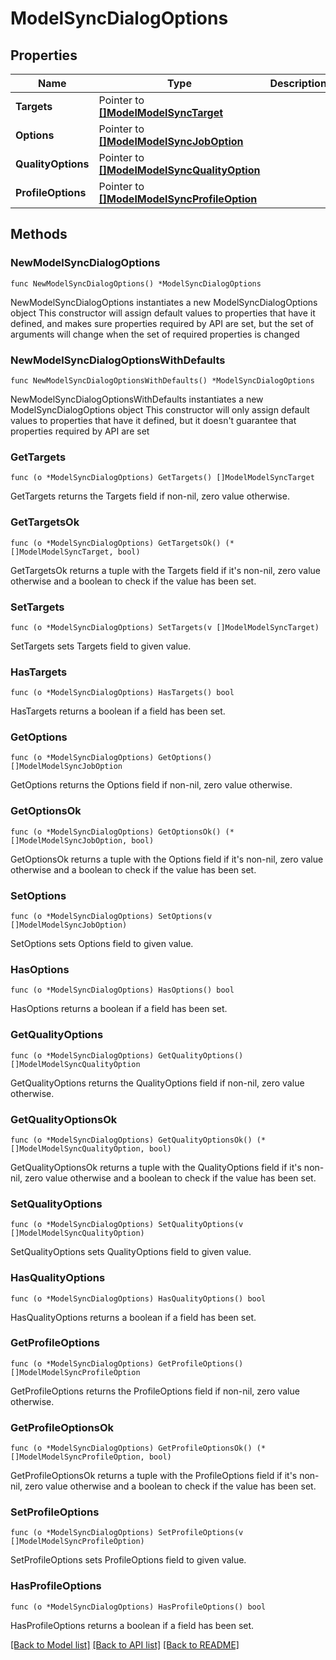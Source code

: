 # ModelSyncDialogOptions

## Properties

Name | Type | Description | Notes
------------ | ------------- | ------------- | -------------
**Targets** | Pointer to [**[]ModelModelSyncTarget**](ModelModelSyncTarget.md) |  | [optional] 
**Options** | Pointer to [**[]ModelModelSyncJobOption**](ModelModelSyncJobOption.md) |  | [optional] 
**QualityOptions** | Pointer to [**[]ModelModelSyncQualityOption**](ModelModelSyncQualityOption.md) |  | [optional] 
**ProfileOptions** | Pointer to [**[]ModelModelSyncProfileOption**](ModelModelSyncProfileOption.md) |  | [optional] 

## Methods

### NewModelSyncDialogOptions

`func NewModelSyncDialogOptions() *ModelSyncDialogOptions`

NewModelSyncDialogOptions instantiates a new ModelSyncDialogOptions object
This constructor will assign default values to properties that have it defined,
and makes sure properties required by API are set, but the set of arguments
will change when the set of required properties is changed

### NewModelSyncDialogOptionsWithDefaults

`func NewModelSyncDialogOptionsWithDefaults() *ModelSyncDialogOptions`

NewModelSyncDialogOptionsWithDefaults instantiates a new ModelSyncDialogOptions object
This constructor will only assign default values to properties that have it defined,
but it doesn't guarantee that properties required by API are set

### GetTargets

`func (o *ModelSyncDialogOptions) GetTargets() []ModelModelSyncTarget`

GetTargets returns the Targets field if non-nil, zero value otherwise.

### GetTargetsOk

`func (o *ModelSyncDialogOptions) GetTargetsOk() (*[]ModelModelSyncTarget, bool)`

GetTargetsOk returns a tuple with the Targets field if it's non-nil, zero value otherwise
and a boolean to check if the value has been set.

### SetTargets

`func (o *ModelSyncDialogOptions) SetTargets(v []ModelModelSyncTarget)`

SetTargets sets Targets field to given value.

### HasTargets

`func (o *ModelSyncDialogOptions) HasTargets() bool`

HasTargets returns a boolean if a field has been set.

### GetOptions

`func (o *ModelSyncDialogOptions) GetOptions() []ModelModelSyncJobOption`

GetOptions returns the Options field if non-nil, zero value otherwise.

### GetOptionsOk

`func (o *ModelSyncDialogOptions) GetOptionsOk() (*[]ModelModelSyncJobOption, bool)`

GetOptionsOk returns a tuple with the Options field if it's non-nil, zero value otherwise
and a boolean to check if the value has been set.

### SetOptions

`func (o *ModelSyncDialogOptions) SetOptions(v []ModelModelSyncJobOption)`

SetOptions sets Options field to given value.

### HasOptions

`func (o *ModelSyncDialogOptions) HasOptions() bool`

HasOptions returns a boolean if a field has been set.

### GetQualityOptions

`func (o *ModelSyncDialogOptions) GetQualityOptions() []ModelModelSyncQualityOption`

GetQualityOptions returns the QualityOptions field if non-nil, zero value otherwise.

### GetQualityOptionsOk

`func (o *ModelSyncDialogOptions) GetQualityOptionsOk() (*[]ModelModelSyncQualityOption, bool)`

GetQualityOptionsOk returns a tuple with the QualityOptions field if it's non-nil, zero value otherwise
and a boolean to check if the value has been set.

### SetQualityOptions

`func (o *ModelSyncDialogOptions) SetQualityOptions(v []ModelModelSyncQualityOption)`

SetQualityOptions sets QualityOptions field to given value.

### HasQualityOptions

`func (o *ModelSyncDialogOptions) HasQualityOptions() bool`

HasQualityOptions returns a boolean if a field has been set.

### GetProfileOptions

`func (o *ModelSyncDialogOptions) GetProfileOptions() []ModelModelSyncProfileOption`

GetProfileOptions returns the ProfileOptions field if non-nil, zero value otherwise.

### GetProfileOptionsOk

`func (o *ModelSyncDialogOptions) GetProfileOptionsOk() (*[]ModelModelSyncProfileOption, bool)`

GetProfileOptionsOk returns a tuple with the ProfileOptions field if it's non-nil, zero value otherwise
and a boolean to check if the value has been set.

### SetProfileOptions

`func (o *ModelSyncDialogOptions) SetProfileOptions(v []ModelModelSyncProfileOption)`

SetProfileOptions sets ProfileOptions field to given value.

### HasProfileOptions

`func (o *ModelSyncDialogOptions) HasProfileOptions() bool`

HasProfileOptions returns a boolean if a field has been set.


[[Back to Model list]](../README.md#documentation-for-models) [[Back to API list]](../README.md#documentation-for-api-endpoints) [[Back to README]](../README.md)


